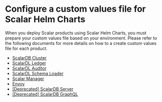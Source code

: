 # Configure a custom values file for Scalar Helm Charts

When you deploy Scalar products using Scalar Helm Charts, you must prepare your custom values file based on your environment. Please refer to the following documents for more details on how to a create custom values file for each product.

* [ScalarDB Cluster](./configure-custom-values-scalardb-cluster.md)
* [ScalarDL Ledger](./configure-custom-values-scalardl-ledger.md)
* [ScalarDL Auditor](./configure-custom-values-scalardl-auditor.md)
* [ScalarDL Schema Loader](./configure-custom-values-scalardl-schema-loader.md)
* [Scalar Manager](./configure-custom-values-scalar-manager.md)
* [Envoy](./configure-custom-values-envoy.md)
* [[Deprecated] ScalarDB Server](./configure-custom-values-scalardb.md)
* [[Deprecated] ScalarDB GraphQL](./configure-custom-values-scalardb-graphql.md)
